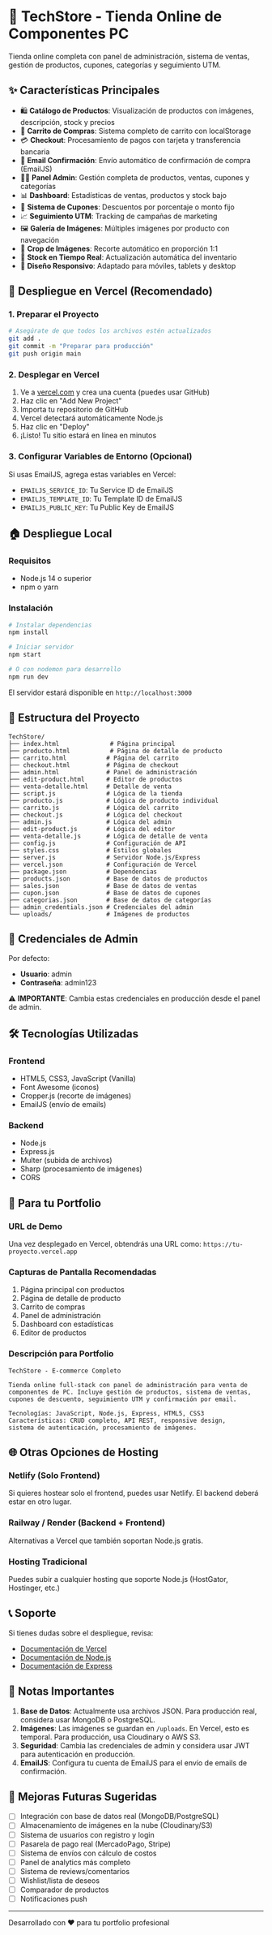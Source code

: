# 🛒 TechStore - Tienda Online de Componentes PC

Tienda online completa con panel de administración, sistema de ventas, gestión de productos, cupones, categorías y seguimiento UTM.

## ✨ Características Principales

- 🛍️ **Catálogo de Productos**: Visualización de productos con imágenes, descripción, stock y precios
- 🛒 **Carrito de Compras**: Sistema completo de carrito con localStorage
- 💳 **Checkout**: Procesamiento de pagos con tarjeta y transferencia bancaria
- 📧 **Email Confirmación**: Envío automático de confirmación de compra (EmailJS)
- 👨‍💼 **Panel Admin**: Gestión completa de productos, ventas, cupones y categorías
- 📊 **Dashboard**: Estadísticas de ventas, productos y stock bajo
- 🎫 **Sistema de Cupones**: Descuentos por porcentaje o monto fijo
- 📈 **Seguimiento UTM**: Tracking de campañas de marketing
- 🖼️ **Galería de Imágenes**: Múltiples imágenes por producto con navegación
- 🎨 **Crop de Imágenes**: Recorte automático en proporción 1:1
- 🔄 **Stock en Tiempo Real**: Actualización automática del inventario
- 📱 **Diseño Responsivo**: Adaptado para móviles, tablets y desktop

## 🚀 Despliegue en Vercel (Recomendado)

### 1. Preparar el Proyecto

```bash
# Asegúrate de que todos los archivos estén actualizados
git add .
git commit -m "Preparar para producción"
git push origin main
```

### 2. Desplegar en Vercel

1. Ve a [vercel.com](https://vercel.com) y crea una cuenta (puedes usar GitHub)
2. Haz clic en "Add New Project"
3. Importa tu repositorio de GitHub
4. Vercel detectará automáticamente Node.js
5. Haz clic en "Deploy"
6. ¡Listo! Tu sitio estará en línea en minutos

### 3. Configurar Variables de Entorno (Opcional)

Si usas EmailJS, agrega estas variables en Vercel:
- `EMAILJS_SERVICE_ID`: Tu Service ID de EmailJS
- `EMAILJS_TEMPLATE_ID`: Tu Template ID de EmailJS
- `EMAILJS_PUBLIC_KEY`: Tu Public Key de EmailJS

## 🏠 Despliegue Local

### Requisitos
- Node.js 14 o superior
- npm o yarn

### Instalación

```bash
# Instalar dependencias
npm install

# Iniciar servidor
npm start

# O con nodemon para desarrollo
npm run dev
```

El servidor estará disponible en `http://localhost:3000`

## 📂 Estructura del Proyecto

```
TechStore/
├── index.html              # Página principal
├── producto.html           # Página de detalle de producto
├── carrito.html           # Página del carrito
├── checkout.html          # Página de checkout
├── admin.html             # Panel de administración
├── edit-product.html      # Editor de productos
├── venta-detalle.html     # Detalle de venta
├── script.js              # Lógica de la tienda
├── producto.js            # Lógica de producto individual
├── carrito.js             # Lógica del carrito
├── checkout.js            # Lógica del checkout
├── admin.js               # Lógica del admin
├── edit-product.js        # Lógica del editor
├── venta-detalle.js       # Lógica de detalle de venta
├── config.js              # Configuración de API
├── styles.css             # Estilos globales
├── server.js              # Servidor Node.js/Express
├── vercel.json            # Configuración de Vercel
├── package.json           # Dependencias
├── products.json          # Base de datos de productos
├── sales.json             # Base de datos de ventas
├── cupon.json             # Base de datos de cupones
├── categorias.json        # Base de datos de categorías
├── admin_credentials.json # Credenciales del admin
└── uploads/               # Imágenes de productos
```

## 🔐 Credenciales de Admin

Por defecto:
- **Usuario**: admin
- **Contraseña**: admin123

⚠️ **IMPORTANTE**: Cambia estas credenciales en producción desde el panel de admin.

## 🛠️ Tecnologías Utilizadas

### Frontend
- HTML5, CSS3, JavaScript (Vanilla)
- Font Awesome (iconos)
- Cropper.js (recorte de imágenes)
- EmailJS (envío de emails)

### Backend
- Node.js
- Express.js
- Multer (subida de archivos)
- Sharp (procesamiento de imágenes)
- CORS

## 📱 Para tu Portfolio

### URL de Demo
Una vez desplegado en Vercel, obtendrás una URL como:
`https://tu-proyecto.vercel.app`

### Capturas de Pantalla Recomendadas
1. Página principal con productos
2. Página de detalle de producto
3. Carrito de compras
4. Panel de administración
5. Dashboard con estadísticas
6. Editor de productos

### Descripción para Portfolio

```
TechStore - E-commerce Completo

Tienda online full-stack con panel de administración para venta de 
componentes de PC. Incluye gestión de productos, sistema de ventas, 
cupones de descuento, seguimiento UTM y confirmación por email.

Tecnologías: JavaScript, Node.js, Express, HTML5, CSS3
Características: CRUD completo, API REST, responsive design, 
sistema de autenticación, procesamiento de imágenes.
```

## 🌐 Otras Opciones de Hosting

### Netlify (Solo Frontend)
Si quieres hostear solo el frontend, puedes usar Netlify. El backend deberá estar en otro lugar.

### Railway / Render (Backend + Frontend)
Alternativas a Vercel que también soportan Node.js gratis.

### Hosting Tradicional
Puedes subir a cualquier hosting que soporte Node.js (HostGator, Hostinger, etc.)

## 📞 Soporte

Si tienes dudas sobre el despliegue, revisa:
- [Documentación de Vercel](https://vercel.com/docs)
- [Documentación de Node.js](https://nodejs.org/docs)
- [Documentación de Express](https://expressjs.com)

## 📝 Notas Importantes

1. **Base de Datos**: Actualmente usa archivos JSON. Para producción real, considera usar MongoDB o PostgreSQL.
2. **Imágenes**: Las imágenes se guardan en `/uploads`. En Vercel, esto es temporal. Para producción, usa Cloudinary o AWS S3.
3. **Seguridad**: Cambia las credenciales de admin y considera usar JWT para autenticación en producción.
4. **EmailJS**: Configura tu cuenta de EmailJS para el envío de emails de confirmación.

## 🎯 Mejoras Futuras Sugeridas

- [ ] Integración con base de datos real (MongoDB/PostgreSQL)
- [ ] Almacenamiento de imágenes en la nube (Cloudinary/S3)
- [ ] Sistema de usuarios con registro y login
- [ ] Pasarela de pago real (MercadoPago, Stripe)
- [ ] Sistema de envíos con cálculo de costos
- [ ] Panel de analytics más completo
- [ ] Sistema de reviews/comentarios
- [ ] Wishlist/lista de deseos
- [ ] Comparador de productos
- [ ] Notificaciones push

---

Desarrollado con ❤️ para tu portfolio profesional


